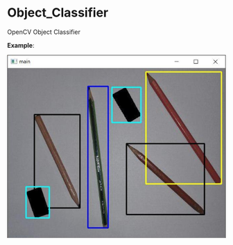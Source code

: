 # Object_Classifier
OpenCV Object Classifier

**Example**:

![Example](https://raw.githubusercontent.com/TsentsevitskyDmitry/Object_Classifier/master/pics/photo_2020-08-26_19-42-47.jpg)

